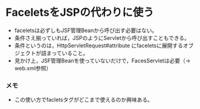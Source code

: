 # FaceletsをJSPの代わりに使う

* faceletsは必ずしもJSF管理Beanから呼び出す必要はない。
* 条件さえ揃っていれば，JSPのようにServletから呼び出すこともできる。
* 条件というのは，HttpServletRequest#attribute にfaceletsに展開するオブジェクトが詰まっていること。
* 見かけ上，JSF管理Beanを使っていないだけで，FacesServletは必要（→ web.xml参照）

### メモ

* この使い方でfacletsタグがどこまで使えるのか興味ある。
